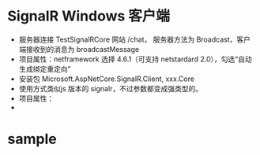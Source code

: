 ﻿# SignalR Windows 客户端




- 服务器连接 TestSignalRCore 网站 /chat， 服务器方法为 Broadcast，客户端接收到的消息为 broadcastMessage
- 项目属性：netframework 选择 4.6.1（可支持 netstardard 2.0），勾选“自动生成绑定重定向”
- 安装包 Microsoft.AspNetCore.SignalR.Client, xxx.Core
- 使用方式类似js 版本的 signalr，不过参数都变成强类型的。
- 项目属性：
- 
# sample

``` csharp



```